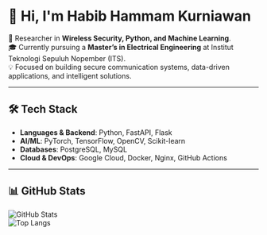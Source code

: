 # 👋 Hi, I'm Habib Hammam Kurniawan

🔬 Researcher in **Wireless Security, Python, and Machine Learning**.  
🎓 Currently pursuing a **Master’s in Electrical Engineering** at Institut Teknologi Sepuluh Nopember (ITS).  
💡 Focused on building secure communication systems, data-driven applications, and intelligent solutions.

---

## 🛠️ Tech Stack
- **Languages & Backend**: Python, FastAPI, Flask  
- **AI/ML**: PyTorch, TensorFlow, OpenCV, Scikit-learn  
- **Databases**: PostgreSQL, MySQL  
- **Cloud & DevOps**: Google Cloud, Docker, Nginx, GitHub Actions  

---

## 📊 GitHub Stats
![GitHub Stats](https://github-readme-stats.vercel.app/api?username=habibhkrnwn&show_icons=true&theme=radical)  
![Top Langs](https://github-readme-stats.vercel.app/api/top-langs/?username=habibhkrnwn&layout=compact&theme=radical)

